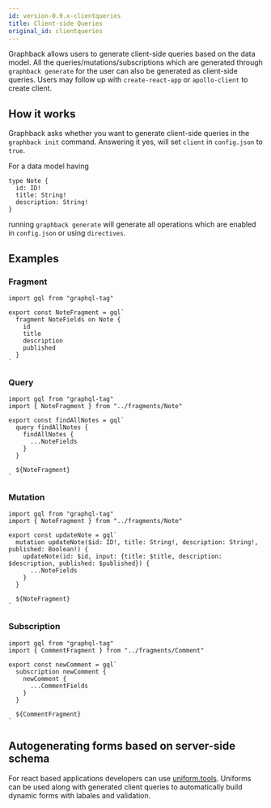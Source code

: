 ```yaml
---
id: version-0.9.x-clientqueries
title: Client-side Queries
original_id: clientqueries
---
```


Graphback allows users to generate client-side queries based on the data model. All the queries/mutations/subscriptions
which are generated through `graphback generate` for the user can also be generated as client-side queries. Users may follow up with `create-react-app` or `apollo-client` to create client.

## How it works
Graphback asks whether you want to generate client-side queries in the `graphback init` command. Answering it yes,
will set `client` in `config.json` to `true`.

For a data model having
```
type Note {
  id: ID!
  title: String!
  description: String!
}
```
running `graphback generate` will generate all operations which are enabled in `config.json` or using `directives`.

## Examples
### Fragment
```
import gql from "graphql-tag"

export const NoteFragment = gql`
  fragment NoteFields on Note {
    id
    title
    description
    published
  }
`
```

### Query
```
import gql from "graphql-tag"
import { NoteFragment } from "../fragments/Note"

export const findAllNotes = gql`
  query findAllNotes {
    findAllNotes {
      ...NoteFields
    }
  }

  ${NoteFragment}
`
```

### Mutation
```
import gql from "graphql-tag"
import { NoteFragment } from "../fragments/Note"

export const updateNote = gql`
  mutation updateNote($id: ID!, title: String!, description: String!, published: Boolean!) {
    updateNote(id: $id, input: {title: $title, description: $description, published: $published}) {
      ...NoteFields
    }
  }

  ${NoteFragment}
`
```

### Subscription
```
import gql from "graphql-tag"
import { CommentFragment } from "../fragments/Comment"

export const newComment = gql`
  subscription newComment {
    newComment {
      ...CommentFields
    }
  }

  ${CommentFragment}
`

```

## Autogenerating forms based on server-side schema

For react based applications developers can use [uniform.tools](https://uniforms.tools).
Uniforms can be used along with generated client queries to automatically build dynamic forms with labales and validation.
